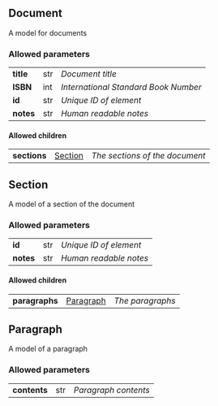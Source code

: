 ## Document

A model for documents

### Allowed parameters
<table>
  <tr>
    <td><b>title</b></td>
    <td>str</td>
    <td><i>Document title</i></td>
  </tr>

  <tr>
    <td><b>ISBN</b></td>
    <td>int</td>
    <td><i>International Standard Book Number</i></td>
  </tr>

  <tr>
    <td><b>id</b></td>
    <td>str</td>
    <td><i>Unique ID of element</i></td>
  </tr>

  <tr>
    <td><b>notes</b></td>
    <td>str</td>
    <td><i>Human readable notes</i></td>
  </tr>

</table>

#### Allowed children

<table>
  <tr>
    <td><b>sections</b></td>
    <td><a href="#section">Section</a></td>
    <td><i>The sections of the document</i></td>
  </tr>

</table>

## Section

A model of a section of the document

### Allowed parameters
<table>
  <tr>
    <td><b>id</b></td>
    <td>str</td>
    <td><i>Unique ID of element</i></td>
  </tr>

  <tr>
    <td><b>notes</b></td>
    <td>str</td>
    <td><i>Human readable notes</i></td>
  </tr>

</table>

#### Allowed children

<table>
  <tr>
    <td><b>paragraphs</b></td>
    <td><a href="#paragraph">Paragraph</a></td>
    <td><i>The paragraphs</i></td>
  </tr>

</table>

## Paragraph

A model of a paragraph

### Allowed parameters
<table>
  <tr>
    <td><b>contents</b></td>
    <td>str</td>
    <td><i>Paragraph contents</i></td>
  </tr>

</table>

